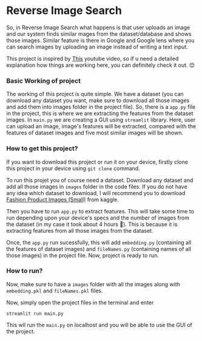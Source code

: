 
# Reverse Image Search

So, in Reverse Image Search what happens is that user uploads an image and our system finds similar mages from the dataset/database and shows those images. Similar feature is there in Google and Google lens where you can search images by uploading an image instead of writing a text input.

This project is inspired by [This](https://www.youtube.com/watch?v=xanJe6e8Xuw&ab_channel=CampusX) youtube video, so if u need a detailed explanation how things are working here, you can definitely check it out. 😊

### Basic Working of project
The working of this project is quite simple. We have a dataset (you can download any dataset you want, make sure to download all those images and add them into images folder in the project file). So, there is a `app.py` file in the project, this is where we are extracting the features from the dataset images. In `main.py` we are creating a GUI using `streamlit` library. Here, user can upload an image, image's features will be extracted, compared with the features of dataset images and five most similar images will be shown.

### How to get this project?
If you want to download this project or run it on your device, firstly clone this project in your device using `git clone` command.

To run this projet you of course need a dataset. Download any dataset and add all those images in `images` folder in the code files. If you do not have any idea which dataset to download, I will recommend you to download [Fashion Product Images (Small)](https://www.kaggle.com/datasets/paramaggarwal/fashion-product-images-small) from kaggle.

Then you have to run `app.py` to extract features. This will take some time to run depending upon your device's specs and the number of images from the dataset (in my case it took about 4 hours 😬). This is because it is extracting features from all those images from the dataset.

Once, the `app.py` run sucessfully, this will add `embedding.py` (containing all the features of dataset images) and `fileNames.py` (containing names of all those images) in the project file. Now, project is ready to run.

### How to run?

Now, make sure to have a `images` folder with all the images along with `embedding.pkl` and `fileNames.pkl` files.

Now, simply open the project files in the terminal and enter

`streamlit run main.py`

This wll run the `main.py` on localhost and you will be able to use the GUI of the project. 

